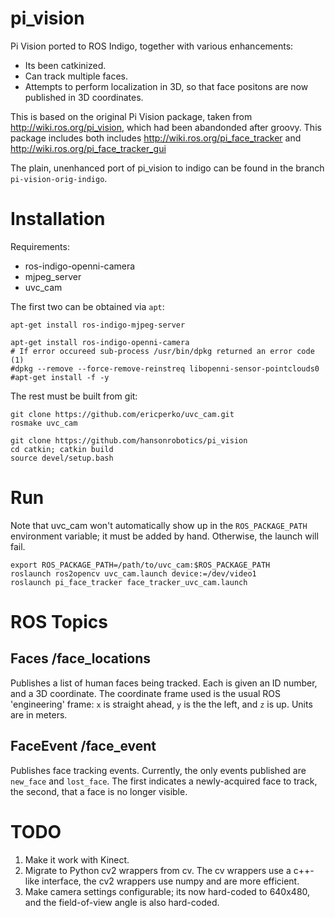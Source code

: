 pi_vision
=========

Pi Vision ported to ROS Indigo, together with various enhancements:
* Its been catkinized.
* Can track multiple faces.
* Attempts to perform localization in 3D, so that face positons are now
  published in 3D coordinates.

This is based on the original Pi Vision package, taken from
http://wiki.ros.org/pi_vision, which had been abandonded after groovy.
This package includes both includes http://wiki.ros.org/pi_face_tracker
and http://wiki.ros.org/pi_face_tracker_gui

The plain, unenhanced  port of pi_vision to indigo can be found in the
branch `pi-vision-orig-indigo`.


Installation
============
Requirements:
* ros-indigo-openni-camera
* mjpeg_server
* uvc_cam

The first two can be obtained via `apt`:

```
apt-get install ros-indigo-mjpeg-server

apt-get install ros-indigo-openni-camera
# If error occureed sub-process /usr/bin/dpkg returned an error code (1)
#dpkg --remove --force-remove-reinstreq libopenni-sensor-pointclouds0
#apt-get install -f -y
```

The rest must be built from git:
```
git clone https://github.com/ericperko/uvc_cam.git
rosmake uvc_cam

git clone https://github.com/hansonrobotics/pi_vision
cd catkin; catkin build
source devel/setup.bash
```

Run
===

Note that uvc_cam won't automatically show up in the `ROS_PACKAGE_PATH`
environment variable; it must be added by hand.  Otherwise, the launch
will fail.
```
export ROS_PACKAGE_PATH=/path/to/uvc_cam:$ROS_PACKAGE_PATH
roslaunch ros2opencv uvc_cam.launch device:=/dev/video1
roslaunch pi_face_tracker face_tracker_uvc_cam.launch
```

ROS Topics
==========

## Faces /face_locations
Publishes a list of human faces being tracked. Each is given an ID number,
and a 3D coordinate.  The coordinate frame used is the usual ROS
'engineering' frame: `x` is straight ahead, `y` is the the left, and `z`
is up.  Units are in meters.

## FaceEvent /face_event
Publishes face tracking events. Currently, the only events published are
`new_face` and `lost_face`. The first indicates a newly-acquired face to
track, the second, that a face is no longer visible.

TODO
====
1. Make it work with Kinect.
2. Migrate to Python cv2 wrappers from cv.  The cv wrappers use a
   c++-like interface, the cv2 wrappers use numpy and are more efficient.
3. Make camera settings configurable; its now hard-coded to 640x480,
   and the field-of-view angle is also hard-coded.
